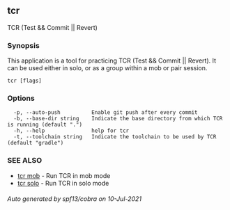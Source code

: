 ## tcr

TCR (Test && Commit || Revert)

### Synopsis


This application is a tool for practicing TCR (Test && Commit || Revert).
It can be used either in solo, or as a group within a mob or pair session.

```
tcr [flags]
```

### Options

```
  -p, --auto-push          Enable git push after every commit
  -b, --base-dir string    Indicate the base directory from which TCR is running (default ".")
  -h, --help               help for tcr
  -t, --toolchain string   Indicate the toolchain to be used by TCR (default "gradle")
```

### SEE ALSO

* [tcr mob](tcr_mob.md)	 - Run TCR in mob mode
* [tcr solo](tcr_solo.md)	 - Run TCR in solo mode

###### Auto generated by spf13/cobra on 10-Jul-2021
